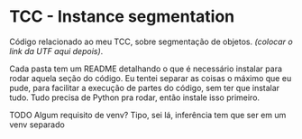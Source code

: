 # TCC - Instance segmentation

Código relacionado ao meu TCC, sobre segmentação de objetos. _(colocar o link da UTF aqui depois)_.

Cada pasta tem um README detalhando o que é necessário instalar para rodar aquela seção do código. Eu tentei separar as coisas o máximo que eu pude, para facilitar a execução de partes do código, sem ter que instalar tudo. Tudo precisa de Python pra rodar, então instale isso primeiro.

TODO Algum requisito de venv? Tipo, sei lá, inferência tem que ser em um venv separado